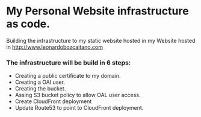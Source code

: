 # My Personal Website infrastructure as code.

Building the infrastructure to my static website hosted in my Website hosted in http://www.leonardobozcaitano.com

### The infrastructure will be build in 6 steps:

- Creating a public certificate to my domain.
- Creating a OAI user.
- Creating the bucket.
- Assing S3 bucket policy to allow OAL user access.
- Create CloudFront deployment
- Update Route53 to point to CloudFront deployment.
